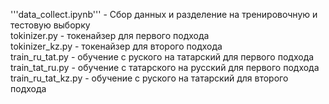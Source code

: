 '''data_collect.ipynb''' - Сбор данных и разделение на тренировочную и тестовую выборку \
tokinizer.py - токенайзер для первого подхода \
tokinizer_kz.py - токенайзер для второго подхода \
train_ru_tat.py - обучение с руского на татарский для первого подхода \
train_tat_ru.py - обучение с татарского на русский для первого подхода \
train_ru_tat_kz.py - обучение с руского на татарский для второго подхода
